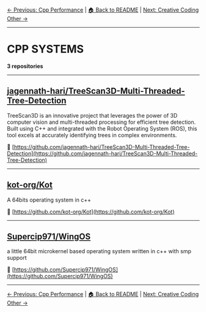 [← Previous: Cpp Performance](cpp-performance.txt) | [🏠 Back to README](../README.md) | [Next: Creative Coding Other →](creative-coding-other.txt)

---

# CPP SYSTEMS

**3 repositories**

---

## [jagennath-hari/TreeScan3D-Multi-Threaded-Tree-Detection](https://github.com/jagennath-hari/TreeScan3D-Multi-Threaded-Tree-Detection)

TreeScan3D is an innovative project that leverages the power of 3D computer vision and multi-threaded processing for efficient tree detection. Built using C++ and integrated with the Robot Operating System (ROS), this tool excels at accurately identifying trees in complex environments.

🔗 [https://github.com/jagennath-hari/TreeScan3D-Multi-Threaded-Tree-Detection](https://github.com/jagennath-hari/TreeScan3D-Multi-Threaded-Tree-Detection)

---

## [kot-org/Kot](https://github.com/kot-org/Kot)

A 64bits operating system in c++

🔗 [https://github.com/kot-org/Kot](https://github.com/kot-org/Kot)

---

## [Supercip971/WingOS](https://github.com/Supercip971/WingOS)

a little 64bit microkernel based operating system written in c++ with smp support

🔗 [https://github.com/Supercip971/WingOS](https://github.com/Supercip971/WingOS)

---


[← Previous: Cpp Performance](cpp-performance.txt) | [🏠 Back to README](../README.md) | [Next: Creative Coding Other →](creative-coding-other.txt)
